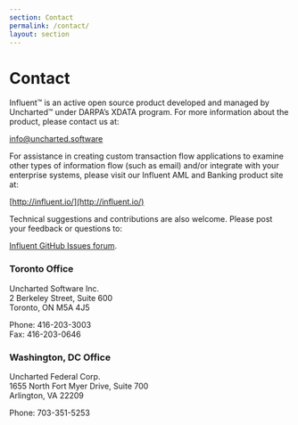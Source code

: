```yaml
---
section: Contact
permalink: /contact/
layout: section
---
```


Contact
=======

Influent™ is an active open source product developed and managed by Uncharted™ under DARPA’s XDATA program. For more information about the product, please contact us at:

<info@uncharted.software>

For assistance in creating custom transaction flow applications to examine other types of information flow (such as email) and/or integrate with your enterprise systems, please visit our Influent AML and Banking product site at:

[http://influent.io/](http://influent.io/)

Technical suggestions and contributions are also welcome. Please post your feedback or questions to:

[Influent GitHub Issues forum](https://github.com/unchartedsoftware/influent/issues).

### Toronto Office ###

Uncharted Software Inc.<br>
2 Berkeley Street, Suite 600<br>
Toronto, ON M5A 4J5

Phone: 416-203-3003<br>
Fax: 416-203-0646

### Washington, DC Office ###

Uncharted Federal Corp.<br>
1655 North Fort Myer Drive, Suite 700<br>
Arlington, VA 22209

Phone: 703-351-5253